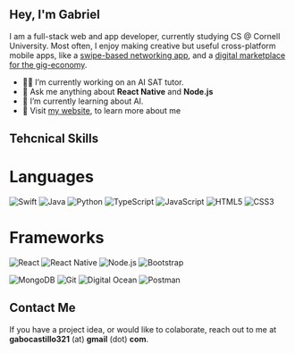 ## Hey, I'm Gabriel
I am a full-stack web and app developer, currently studying CS @ Cornell University. Most often, I enjoy making creative but useful cross-platform mobile apps, like a [swipe-based networking app](https://github.com/akh1lk/LockedIn), and a [digital marketplace for the gig-economy](https://kogyo.co).

- 🧑‍🏫  I’m currently working on an AI SAT tutor.
- 💬  Ask me anything about **React Native** and **Node.js**
- 🌱 I’m currently learning about AI.
- 👀 Visit [my website](https://gabrielach.com), to learn more about me


## Tehcnical Skills
# Languages
![Swift](https://img.shields.io/badge/Swift-F05138.svg?style=for-the-badge&logo=swift&logoColor=white)
![Java](https://img.shields.io/badge/Java-ED8B00?style=for-the-badge&logo=openjdk&logoColor=white)
![Python](https://img.shields.io/badge/python-%2314354C.svg?style=for-the-badge&logo=python&logoColor=white)
![TypeScript](https://img.shields.io/badge/TypeScript-007ACC?style=for-the-badge&logo=typescript&logoColor=white)
![JavaScript](https://img.shields.io/badge/javascript-%23323330.svg?style=for-the-badge&logo=javascript&logoColor=%23F7DF1E)
![HTML5](https://img.shields.io/badge/HTML-E34F26?style=for-the-badge&logo=html5&logoColor=white)
![CSS3](https://img.shields.io/badge/CSS-1572B6?style=for-the-badge&logo=css3&logoColor=white)

# Frameworks
![React](https://img.shields.io/badge/react-61DAFB?style=for-the-badge&logo=react&logoColor=black)
![React Native](https://img.shields.io/badge/reactnative-61DAFB?style=for-the-badge&logo=createreactapp&logoColor=black)
![Node.js](https://img.shields.io/badge/nodejs-5FA04E.svg?style=for-the-badge&logo=nodedotjs&logoColor=white)
![Bootstrap](https://img.shields.io/badge/bootstrap-7952B3.svg?style=for-the-badge&logo=bootstrap&logoColor=white)

![MongoDB](https://img.shields.io/badge/mongodb-47A248.svg?style=for-the-badge&logo=mongodb&logoColor=white)
![Git](https://img.shields.io/badge/git-%23F05033.svg?style=for-the-badge&logo=git&logoColor=white)
![Digital Ocean](https://img.shields.io/badge/Digital_Ocean-0080FF?style=for-the-badge&logo=DigitalOcean&logoColor=white)
![Postman](https://img.shields.io/badge/Postman-FF6C37?style=for-the-badge&logo=postman&logoColor=white)

## Contact Me
If you have a project idea, or would like to colaborate, reach out to me at **gabocastillo321** (at) **gmail** (dot) **com**. 
